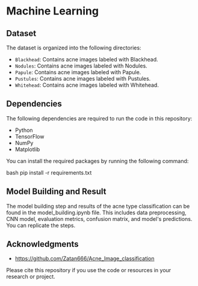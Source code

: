 # Machine Learning
## Dataset
The dataset is organized into the following directories:
- `Blackhead`: Contains acne images labeled with Blackhead.
- `Nodules`: Contains acne images labeled with Nodules.
- `Papule`: Contains acne images labeled with Papule.
- `Pustules`: Contains acne images labeled with Pustules.
- `Whitehead`: Contains acne images labeled with Whitehead.

## Dependencies

The following dependencies are required to run the code in this repository:
- Python
- TensorFlow
- NumPy
- Matplotlib

You can install the required packages by running the following command:

bash
pip install -r requirements.txt

## Model Building and Result

The model building step and results of the acne type classification can be found in the model_building.ipynb file. This includes data preprocessing, CNN model, evaluation metrics, confusion matrix, and model's predictions. You can replicate the steps.

## Acknowledgments

- https://github.com/Zatan666/Acne_Image_classification

Please cite this repository if you use the code or resources in your research or project.
